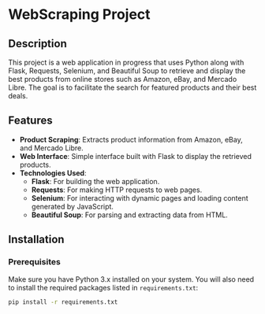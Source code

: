 # WebScraping Project

## Description
This project is a web application in progress that uses Python along with Flask, Requests, Selenium, and Beautiful Soup to retrieve and display the best products from online stores such as Amazon, eBay, and Mercado Libre. The goal is to facilitate the search for featured products and their best deals.

## Features
- **Product Scraping**: Extracts product information from Amazon, eBay, and Mercado Libre.
- **Web Interface**: Simple interface built with Flask to display the retrieved products.
- **Technologies Used**:
  - **Flask**: For building the web application.
  - **Requests**: For making HTTP requests to web pages.
  - **Selenium**: For interacting with dynamic pages and loading content generated by JavaScript.
  - **Beautiful Soup**: For parsing and extracting data from HTML.

## Installation

### Prerequisites
Make sure you have Python 3.x installed on your system. You will also need to install the required packages listed in `requirements.txt`:

```bash
pip install -r requirements.txt
